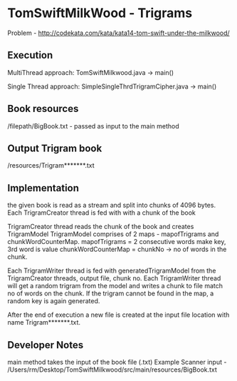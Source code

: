 # TomSwiftMilkWood - Trigrams
Problem - http://codekata.com/kata/kata14-tom-swift-under-the-milkwood/

## Execution

MultiThread approach: TomSwiftMilkwood.java -> main()

Single Thread approach: SimpleSingleThrdTrigramCipher.java -> main()

## Book resources
/filepath/BigBook.txt - passed as input to the main method

## Output Trigram book
/resources/Trigram*******.txt

## Implementation

the given book is read as a stream and split into chunks of 4096 bytes.
Each TrigramCreator thread is fed with with a chunk of the book

TrigramCreator thread reads the chunk of the book and creates TrigramModel
TrigramModel comprises of 2 maps - mapofTrigrams and chunkWordCounterMap.
mapofTrigrams = 2 consecutive words make key, 3rd word is value
chunkWordCounterMap = chunkNo -> no of words in the chunk.

Each TrigramWriter thread is fed with generatedTrigramModel from the TrigramCreator threads, output file, chunk no.
Each TrigramWriter thread will get a random trigram from the model and writes a chunk to file match no of words on the chunk.
If the trigram cannot be found in the map, a random key is again generated.

After the end of execution a new file is created at the input file location with name Trigram*******.txt.


## Developer Notes
main method takes the input of the book file (.txt)
Example Scanner input - /Users/rm/Desktop/TomSwiftMilkwood/src/main/resources/BigBook.txt



